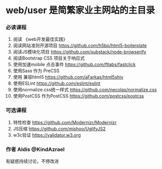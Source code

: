 # web/user 是简繁家业主网站的主目录

### 必读课程
1. 阅读 《web开发最佳实践》
2. 阅读网站准则开源项目 https://github.com/h5bp/html5-boilerplate
3. 阅读JS模块化项目 https://github.com/substack/node-browserify
4. 阅读Bootstrap CSS 项目关于响应式
5. 使用加速mobile 点击事件 https://github.com/ftlabs/fastclick
6. 使用Sass 作为 PreCSS
7. 使用 兼容html5 https://github.com/aFarkas/html5shiv
8. 使用ESLint https://github.com/eslint/eslint
9. 使用normalize.css统一样式 https://github.com/necolas/normalize.css
10. 使用PostCSS 作为PostCSS https://github.com/postcss/postcss

### 可选课程
1. 特性检查 https://github.com/Modernizr/Modernizr
2. JS压缩 https://github.com/mishoo/UglifyJS2
3. w3c验证 https://validator.w3.org

### 作者 Aldis @KindAzrael
有疑惑持续讨论，不停改进
